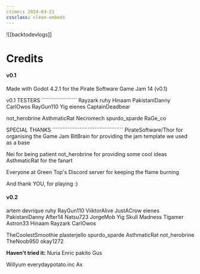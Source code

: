 ```yaml
---
ctime:: 2024-03-21
cssclass: clean-embeds
---
```

![[backtodevlogs]]
# Credits

#### v0.1

Made with Godot 4.2.1
for the Pirate Software Game Jam 14 (v0.1)


v0.1 TESTERS
´´´´´´´´´´´´´´´´´´´´´
Rayzark
ruhy
Hinaam
PakistaniDanny
CarlOwos
RayGun110
Yig
eienes
CaptainDeadbear

not_herobrine
AsthmaticRat
Necromech
spurdo_sparde
RaGe_co


SPECIAL THANKS
´´´´´´´´´´´´´´´´´´´´´´´´´´´´´´´´´´´´´´´´´´
PirateSoftware/Thor for organising the Game Jam
BitBrain for providing the jam template we used as a base

Nei for being patient
not_herobrine for providing some cool ideas
AsthmaticRat for the fanart

Everyone at Green Top's Discord server for keeping the flame burning

And thank YOU, for playing :)



#### v0.2

artem
devrique
ruhy
RayGun110
ViiktorAlive
JustACrow
eienes
PakistaniDanny
After14
Natsu723
JorgeMob
Yig
Skull Madness
Tigamer
Astron33
Hinaam
Rayzark
CarlOwos

TheCoolestSmoothie
plasterjello
spurdo_sparde
AsthmaticRat
not_herobrine
TheNoob950
okay1272

**Haven't tried it:**
Nuria
Enric
pakito
Gus

Willyum
everydaypotato.inc
Ax



